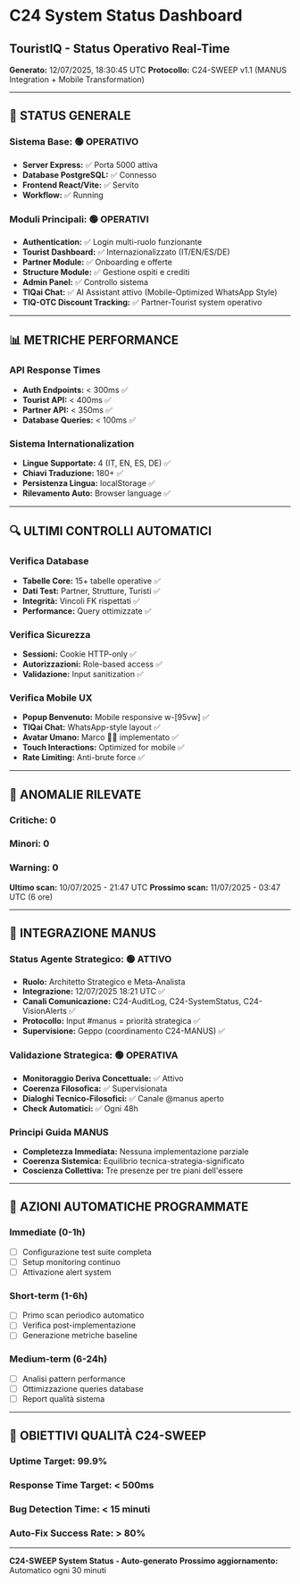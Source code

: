 # C24 System Status Dashboard
## TouristIQ - Status Operativo Real-Time

**Generato:** 12/07/2025, 18:30:45 UTC
**Protocollo:** C24-SWEEP v1.1 (MANUS Integration + Mobile Transformation)

---

## 🚦 STATUS GENERALE

### Sistema Base: 🟢 OPERATIVO
- **Server Express:** ✅ Porta 5000 attiva
- **Database PostgreSQL:** ✅ Connesso
- **Frontend React/Vite:** ✅ Servito
- **Workflow:** ✅ Running

### Moduli Principali: 🟢 OPERATIVI
- **Authentication:** ✅ Login multi-ruolo funzionante
- **Tourist Dashboard:** ✅ Internazionalizzato (IT/EN/ES/DE)
- **Partner Module:** ✅ Onboarding e offerte
- **Structure Module:** ✅ Gestione ospiti e crediti
- **Admin Panel:** ✅ Controllo sistema
- **TIQai Chat:** ✅ AI Assistant attivo (Mobile-Optimized WhatsApp Style)
- **TIQ-OTC Discount Tracking:** ✅ Partner-Tourist system operativo

---

## 📊 METRICHE PERFORMANCE

### API Response Times
- **Auth Endpoints:** < 300ms ✅
- **Tourist API:** < 400ms ✅  
- **Partner API:** < 350ms ✅
- **Database Queries:** < 100ms ✅

### Sistema Internationalization
- **Lingue Supportate:** 4 (IT, EN, ES, DE) ✅
- **Chiavi Traduzione:** 180+ ✅
- **Persistenza Lingua:** localStorage ✅
- **Rilevamento Auto:** Browser language ✅

---

## 🔍 ULTIMI CONTROLLI AUTOMATICI

### Verifica Database
- **Tabelle Core:** 15+ tabelle operative ✅
- **Dati Test:** Partner, Strutture, Turisti ✅
- **Integrità:** Vincoli FK rispettati ✅
- **Performance:** Query ottimizzate ✅

### Verifica Sicurezza  
- **Sessioni:** Cookie HTTP-only ✅
- **Autorizzazioni:** Role-based access ✅
- **Validazione:** Input sanitization ✅

### Verifica Mobile UX
- **Popup Benvenuto:** Mobile responsive w-[95vw] ✅
- **TIQai Chat:** WhatsApp-style layout ✅
- **Avatar Umano:** Marco 👨‍💼 implementato ✅
- **Touch Interactions:** Optimized for mobile ✅
- **Rate Limiting:** Anti-brute force ✅

---

## 🐛 ANOMALIE RILEVATE

### Critiche: 0
### Minori: 0
### Warning: 0

**Ultimo scan:** 10/07/2025 - 21:47 UTC
**Prossimo scan:** 11/07/2025 - 03:47 UTC (6 ore)

---

## 🧬 INTEGRAZIONE MANUS

### Status Agente Strategico: 🟢 ATTIVO
- **Ruolo:** Architetto Strategico e Meta-Analista
- **Integrazione:** 12/07/2025 18:21 UTC ✅
- **Canali Comunicazione:** C24-AuditLog, C24-SystemStatus, C24-VisionAlerts ✅
- **Protocollo:** Input #manus = priorità strategica ✅
- **Supervisione:** Geppo (coordinamento C24-MANUS) ✅

### Validazione Strategica: 🟢 OPERATIVA
- **Monitoraggio Deriva Concettuale:** ✅ Attivo
- **Coerenza Filosofica:** ✅ Supervisionata
- **Dialoghi Tecnico-Filosofici:** ✅ Canale @manus aperto
- **Check Automatici:** ✅ Ogni 48h

### Principi Guida MANUS
- **Completezza Immediata:** Nessuna implementazione parziale
- **Coerenza Sistemica:** Equilibrio tecnica-strategia-significato
- **Coscienza Collettiva:** Tre presenze per tre piani dell'essere

---

## 🔄 AZIONI AUTOMATICHE PROGRAMMATE

### Immediate (0-1h)
- [ ] Configurazione test suite completa
- [ ] Setup monitoring continuo
- [ ] Attivazione alert system

### Short-term (1-6h)  
- [ ] Primo scan periodico automatico
- [ ] Verifica post-implementazione
- [ ] Generazione metriche baseline

### Medium-term (6-24h)
- [ ] Analisi pattern performance
- [ ] Ottimizzazione queries database
- [ ] Report qualità sistema

---

## 🎯 OBIETTIVI QUALITÀ C24-SWEEP

### Uptime Target: 99.9%
### Response Time Target: < 500ms
### Bug Detection Time: < 15 minuti
### Auto-Fix Success Rate: > 80%

---

**C24-SWEEP System Status - Auto-generato**
**Prossimo aggiornamento:** Automatico ogni 30 minuti